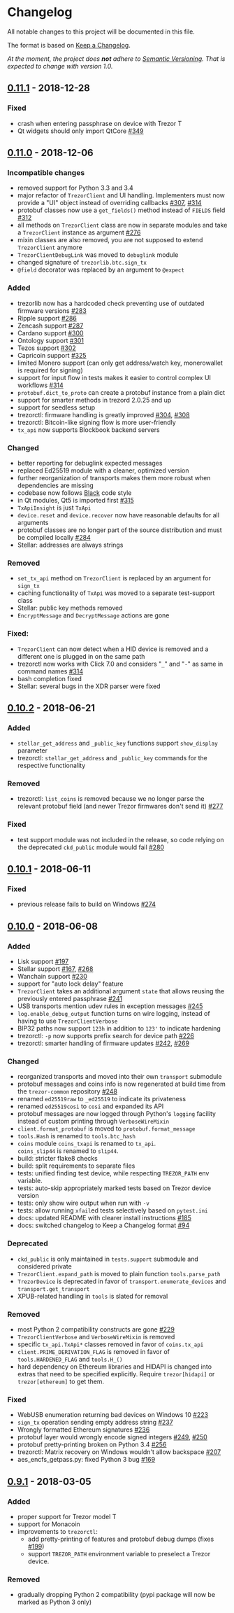 # Changelog
All notable changes to this project will be documented in this file.

The format is based on [Keep a Changelog](http://keepachangelog.com/en/1.0.0/).

_At the moment, the project does __not__ adhere to [Semantic Versioning](http://semver.org/spec/v2.0.0.html). That is expected to change with version 1.0._

## [0.11.1] - 2018-12-28
[0.11.1]: https://github.com/trezor/python-trezor/compare/v0.11.0...v0.11.1

### Fixed
- crash when entering passphrase on device with Trezor T
- Qt widgets should only import QtCore [#349]

## [0.11.0] - 2018-12-06
[0.11.0]: https://github.com/trezor/python-trezor/compare/v0.10.2...v0.11.0

### Incompatible changes
- removed support for Python 3.3 and 3.4
- major refactor of `TrezorClient` and UI handling. Implementers must now provide a "UI" object instead of overriding callbacks [#307], [#314]
- protobuf classes now use a `get_fields()` method instead of `FIELDS` field [#312]
- all methods on `TrezorClient` class are now in separate modules and take a `TrezorClient` instance as argument [#276]
- mixin classes are also removed, you are not supposed to extend `TrezorClient` anymore
- `TrezorClientDebugLink` was moved to `debuglink` module
- changed signature of `trezorlib.btc.sign_tx`
- `@field` decorator was replaced by an argument to `@expect`

### Added
- trezorlib now has a hardcoded check preventing use of outdated firmware versions [#283]
- Ripple support [#286]
- Zencash support [#287]
- Cardano support [#300]
- Ontology support [#301]
- Tezos support [#302]
- Capricoin support [#325]
- limited Monero support (can only get address/watch key, monerowallet is required for signing)
- support for input flow in tests makes it easier to control complex UI workflows [#314]
- `protobuf.dict_to_proto` can create a protobuf instance from a plain dict
- support for smarter methods in trezord 2.0.25 and up
- support for seedless setup
- trezorctl: firmware handling is greatly improved [#304], [#308]
- trezorctl: Bitcoin-like signing flow is more user-friendly
- `tx_api` now supports Blockbook backend servers

### Changed
- better reporting for debuglink expected messages
- replaced Ed25519 module with a cleaner, optimized version
- further reorganization of transports makes them more robust when dependencies are missing
- codebase now follows [Black](https://github.com/ambv/black) code style
- in Qt modules, Qt5 is imported first [#315]
- `TxApiInsight` is just `TxApi`
- `device.reset` and `device.recover` now have reasonable defaults for all arguments
- protobuf classes are no longer part of the source distribution and must be compiled locally [#284]
- Stellar: addresses are always strings

### Removed
- `set_tx_api` method on `TrezorClient` is replaced by an argument for `sign_tx`
- caching functionality of `TxApi` was moved to a separate test-support class
- Stellar: public key methods removed
- `EncryptMessage` and `DecryptMessage` actions are gone

### Fixed:
- `TrezorClient` can now detect when a HID device is removed and a different one is plugged in on the same path
- trezorctl now works with Click 7.0 and considers "`_`" and "`-`" as same in command names [#314]
- bash completion fixed
- Stellar: several bugs in the XDR parser were fixed

## [0.10.2] - 2018-06-21
[0.10.2]: https://github.com/trezor/python-trezor/compare/v0.10.1...v0.10.2

### Added
- `stellar_get_address` and `_public_key` functions support `show_display` parameter
- trezorctl: `stellar_get_address` and `_public_key` commands for the respective functionality

### Removed
- trezorctl: `list_coins` is removed because we no longer parse the relevant protobuf field
  (and newer Trezor firmwares don't send it) [#277]

### Fixed
- test support module was not included in the release, so code relying on the deprecated `ckd_public` module would fail [#280]

## [0.10.1] - 2018-06-11
[0.10.1]: https://github.com/trezor/python-trezor/compare/v0.10.0...v0.10.1

### Fixed
- previous release fails to build on Windows [#274]

## [0.10.0] - 2018-06-08
[0.10.0]: https://github.com/trezor/python-trezor/compare/v0.9.1...v0.10.0

### Added
- Lisk support [#197]
- Stellar support [#167], [#268]
- Wanchain support [#230]
- support for "auto lock delay" feature
- `TrezorClient` takes an additional argument `state` that allows reusing the previously entered passphrase [#241]
- USB transports mention udev rules in exception messages [#245]
- `log.enable_debug_output` function turns on wire logging, instead of having to use `TrezorClientVerbose`
- BIP32 paths now support `123h` in addition to `123'` to indicate hardening
- trezorctl: `-p` now supports prefix search for device path [#226]
- trezorctl: smarter handling of firmware updates [#242], [#269]

### Changed
- reorganized transports and moved into their own `transport` submodule
- protobuf messages and coins info is now regenerated at build time from the `trezor-common` repository [#248]
- renamed `ed25519raw` to `_ed25519` to indicate its privateness
- renamed `ed25519cosi` to `cosi` and expanded its API
- protobuf messages are now logged through Python's `logging` facility instead of custom printing through `VerboseWireMixin`
- `client.format_protobuf` is moved to `protobuf.format_message`
- `tools.Hash` is renamed to `tools.btc_hash`
- `coins` module `coins_txapi` is renamed to `tx_api`.  
  `coins_slip44` is renamed to `slip44`.
- build: stricter flake8 checks
- build: split requirements to separate files
- tests: unified finding test device, while respecting `TREZOR_PATH` env variable.
- tests: auto-skip appropriately marked tests based on Trezor device version
- tests: only show wire output when run with `-v`
- tests: allow running `xfail`ed tests selectively based on `pytest.ini`
- docs: updated README with clearer install instructions [#185]
- docs: switched changelog to Keep a Changelog format [#94]

### Deprecated
- `ckd_public` is only maintained in `tests.support` submodule and considered private
- `TrezorClient.expand_path` is moved to plain function `tools.parse_path`
- `TrezorDevice` is deprecated in favor of `transport.enumerate_devices` and `transport.get_transport`
- XPUB-related handling in `tools` is slated for removal

### Removed
- most Python 2 compatibility constructs are gone [#229]
- `TrezorClientVerbose` and `VerboseWireMixin` is removed
- specific `tx_api.TxApi*` classes removed in favor of `coins.tx_api`
- `client.PRIME_DERIVATION_FLAG` is removed in favor of `tools.HARDENED_FLAG` and `tools.H_()`
- hard dependency on Ethereum libraries and HIDAPI is changed into extras that need to be
  specified explicitly. Require `trezor[hidapi]` or `trezor[ethereum]` to get them.

### Fixed
- WebUSB enumeration returning bad devices on Windows 10 [#223]
- `sign_tx` operation sending empty address string [#237]
- Wrongly formatted Ethereum signatures [#236]
- protobuf layer would wrongly encode signed integers [#249], [#250]
- protobuf pretty-printing broken on Python 3.4 [#256]
- trezorctl: Matrix recovery on Windows wouldn't allow backspace [#207]
- aes_encfs_getpass.py: fixed Python 3 bug [#169]


## [0.9.1] - 2018-03-05
[0.9.1]: https://github.com/trezor/python-trezor/compare/v0.9.0...v0.9.1

### Added
- proper support for Trezor model T
- support for Monacoin
- improvements to `trezorctl`:
  - add pretty-printing of features and protobuf debug dumps (fixes [#199])
  - support `TREZOR_PATH` environment variable to preselect a Trezor device.

### Removed
- gradually dropping Python 2 compatibility (pypi package will now be marked as Python 3 only)


[#94]: https://github.com/trezor/python-trezor/issues/94
[#167]: https://github.com/trezor/python-trezor/issues/167
[#169]: https://github.com/trezor/python-trezor/issues/169
[#185]: https://github.com/trezor/python-trezor/issues/185
[#197]: https://github.com/trezor/python-trezor/issues/197
[#199]: https://github.com/trezor/python-trezor/issues/199
[#207]: https://github.com/trezor/python-trezor/issues/207
[#223]: https://github.com/trezor/python-trezor/issues/223
[#226]: https://github.com/trezor/python-trezor/issues/226
[#229]: https://github.com/trezor/python-trezor/issues/229
[#230]: https://github.com/trezor/python-trezor/issues/230
[#236]: https://github.com/trezor/python-trezor/issues/236
[#237]: https://github.com/trezor/python-trezor/issues/237
[#241]: https://github.com/trezor/python-trezor/issues/241
[#242]: https://github.com/trezor/python-trezor/issues/242
[#245]: https://github.com/trezor/python-trezor/issues/245
[#248]: https://github.com/trezor/python-trezor/issues/248
[#249]: https://github.com/trezor/python-trezor/issues/249
[#250]: https://github.com/trezor/python-trezor/issues/250
[#256]: https://github.com/trezor/python-trezor/issues/256
[#268]: https://github.com/trezor/python-trezor/issues/268
[#269]: https://github.com/trezor/python-trezor/issues/269
[#274]: https://github.com/trezor/python-trezor/issues/274
[#276]: https://github.com/trezor/python-trezor/issues/276
[#277]: https://github.com/trezor/python-trezor/issues/277
[#280]: https://github.com/trezor/python-trezor/issues/280
[#283]: https://github.com/trezor/python-trezor/issues/283
[#284]: https://github.com/trezor/python-trezor/issues/284
[#286]: https://github.com/trezor/python-trezor/issues/286
[#287]: https://github.com/trezor/python-trezor/issues/287
[#300]: https://github.com/trezor/python-trezor/issues/300
[#301]: https://github.com/trezor/python-trezor/issues/301
[#302]: https://github.com/trezor/python-trezor/issues/302
[#304]: https://github.com/trezor/python-trezor/issues/304
[#307]: https://github.com/trezor/python-trezor/issues/307
[#308]: https://github.com/trezor/python-trezor/issues/308
[#312]: https://github.com/trezor/python-trezor/issues/312
[#314]: https://github.com/trezor/python-trezor/issues/314
[#315]: https://github.com/trezor/python-trezor/issues/315
[#325]: https://github.com/trezor/python-trezor/issues/325
[#349]: https://github.com/trezor/python-trezor/issues/349
